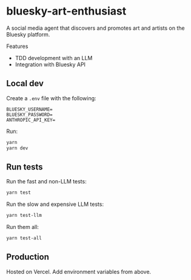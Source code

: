 # bluesky-art-enthusiast

A social media agent that discovers and promotes art and artists on the Bluesky platform.

Features

- TDD development with an LLM
- Integration with Bluesky API

## Local dev

Create a `.env` file with the following:

```
BLUESKY_USERNAME=
BLUESKY_PASSWORD=
ANTHROPIC_API_KEY=
```

Run:

```bash
yarn
yarn dev
```

## Run tests

Run the fast and non-LLM tests:

```bash
yarn test
```

Run the slow and expensive LLM tests:

```bash
yarn test-llm
```

Run them all:

```bash
yarn test-all
```

## Production

Hosted on Vercel. Add environment variables from above.
